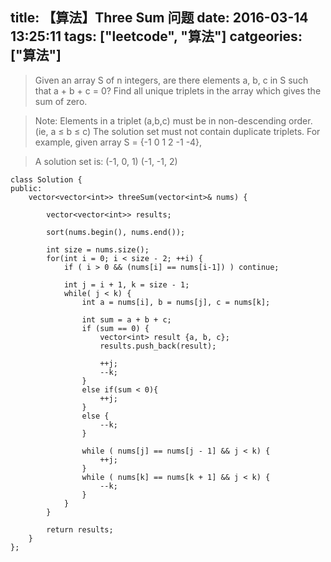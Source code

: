 title: 【算法】Three Sum 问题
date: 2016-03-14 13:25:11
tags: ["leetcode", "算法"]
catgeories: ["算法"]
---
> Given an array S of n integers, are there elements a, b, c in S such that a + b + c = 0? Find all unique triplets in the array which gives the sum of zero.

> Note:
> Elements in a triplet (a,b,c) must be in non-descending order. (ie, a ≤ b ≤ c)
> The solution set must not contain duplicate triplets.
> For example, given array S = {-1 0 1 2 -1 -4},

> A solution set is:
> (-1, 0, 1)
> (-1, -1, 2)

<!-- more -->

```
class Solution {
public:
    vector<vector<int>> threeSum(vector<int>& nums) {

        vector<vector<int>> results;

        sort(nums.begin(), nums.end());

        int size = nums.size();
        for(int i = 0; i < size - 2; ++i) {
            if ( i > 0 && (nums[i] == nums[i-1]) ) continue;

            int j = i + 1, k = size - 1;
            while( j < k) {
                int a = nums[i], b = nums[j], c = nums[k];

                int sum = a + b + c;
                if (sum == 0) {
                    vector<int> result {a, b, c};
                    results.push_back(result);

                    ++j;
                    --k;
                }
                else if(sum < 0){
                    ++j;
                }
                else {
                    --k;
                }

                while ( nums[j] == nums[j - 1] && j < k) {
                    ++j;
                }
                while ( nums[k] == nums[k + 1] && j < k) {
                    --k;
                }
            }
        }

        return results;
    }
};
```

